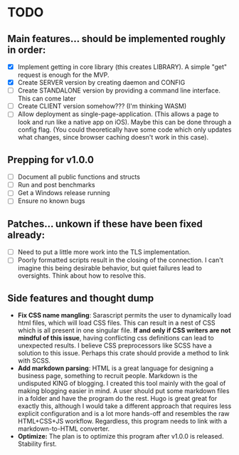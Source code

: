 # TODO
## Main features... should be implemented roughly in order:
- [x] Implement getting in core library (this creates LIBRARY). A simple "get" request is enough for the MVP.
- [x] Create SERVER version by creating daemon and CONFIG
- [ ] Create STANDALONE version by providing a command line interface. This can come later
- [ ] Create CLIENT version somehow??? (I'm thinking WASM)
- [ ] Allow deployment as single-page-application. (This allows a page to look and run like a native app on iOS). Maybe this can be done through a config flag. (You could theoretically have some code which only updates what changes, since browser caching doesn't work in this case).

## Prepping for v1.0.0
- [ ] Document all public functions and structs
- [ ] Run and post benchmarks
- [ ] Get a Windows release running
- [ ] Ensure no known bugs

## Patches... unkown if these have been fixed already:
- [ ] Need to put a little more work into the TLS implementation.
- [ ] Poorly formatted scripts result in the closing of the connection. I can't imagine this being desirable behavior, but quiet failures lead to oversights. Think about how to resolve this.

## Side features and thought dump
- **Fix CSS name mangling**: Sarascript permits the user to dynamically load html files, which will load CSS files. This can result in a nest of CSS which is all present in one singular file. **If and only if CSS writers are not mindful of this issue**, having conflicting css definitions can lead to unexpected results. I believe CSS preprocessors like SCSS have a solution to this issue. Perhaps this crate should provide a method to link with SCSS.
- **Add markdown parsing**: HTML is a great language for designing a business page, something to recruit people. Markdown is the undisputed KING of blogging. I created this tool mainly with the goal of making blogging easier in mind. A user should put some markdown files in a folder and have the program do the rest. Hugo is great great for exactly this, although I would take a different approach that requires less explicit configuration and is a lot more hands-off and resembles the raw HTML+CSS+JS workflow. Regardless, this program needs to link with a markdown-to-HTML converter.
- **Optimize:** The plan is to optimize this program after v1.0.0 is released. Stability first.